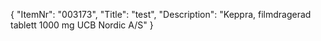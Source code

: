 {
  "ItemNr": "003173",
  "Title": "test",
  "Description": "Keppra, filmdragerad tablett 1000 mg UCB Nordic A/S"
}